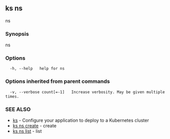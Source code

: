 ## ks ns

ns

### Synopsis

ns

### Options

```
  -h, --help   help for ns
```

### Options inherited from parent commands

```
  -v, --verbose count[=-1]   Increase verbosity. May be given multiple times.
```

### SEE ALSO

* [ks](ks.md)	 - Configure your application to deploy to a Kubernetes cluster
* [ks ns create](ks_ns_create.md)	 - create
* [ks ns list](ks_ns_list.md)	 - list

